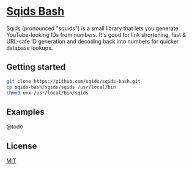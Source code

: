 # [Sqids Bash](https://sqids.org/bash)

Sqids (pronounced "squids") is a small library that lets you generate YouTube-looking IDs from numbers. It's good for link shortening, fast & URL-safe ID generation and decoding back into numbers for quicker database lookups.

## Getting started

```bash
git clone https://github.com/sqids/sqids-bash.git
cp sqids-bash/sqids/sqids /usr/local/bin
chmod u+x /usr/local/bin/sqids
```

## Examples

@todo

## License

[MIT](LICENSE)
